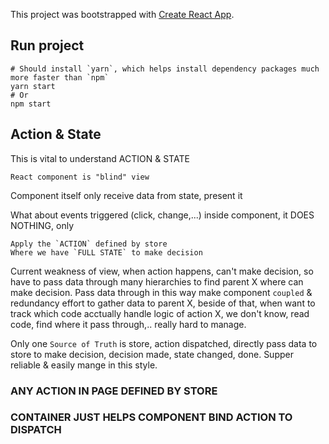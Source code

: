 This project was bootstrapped with [Create React App](https://github.com/facebookincubator/create-react-app).

## Run project

	# Should install `yarn`, which helps install dependency packages much more faster than `npm`
    yarn start
    # Or
    npm start

## Action & State

This is vital to understand ACTION & STATE

	React component is "blind" view

Component itself only receive data from state, present it

What about events triggered (click, change,...) inside component, it DOES NOTHING, only 

	Apply the `ACTION` defined by store
	Where we have `FULL STATE` to make decision

Current weakness of view, when action happens, can't make decision, so have to pass data through many hierarchies to find parent X where can make decision.
Pass data through in this way make component `coupled` & redundancy effort to gather data to parent X, beside of that, when want to track which code acctually handle logic of action X, we don't know, read code, find where it pass through,.. really hard to manage.

Only one `Source of Truth` is store, action dispatched, directly pass data to store to make decision, decision made, state changed, done. Supper reliable & easily mange in this style.

### ANY ACTION IN PAGE DEFINED BY STORE
### CONTAINER JUST HELPS COMPONENT BIND ACTION TO DISPATCH

